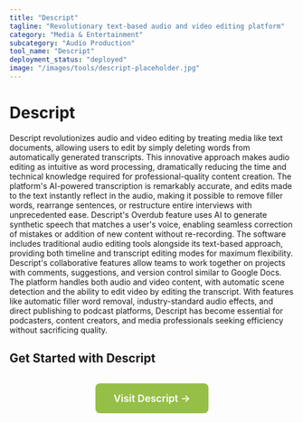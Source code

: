 ```yaml
---
title: "Descript"
tagline: "Revolutionary text-based audio and video editing platform"
category: "Media & Entertainment"
subcategory: "Audio Production"
tool_name: "Descript"
deployment_status: "deployed"
image: "/images/tools/descript-placeholder.jpg"
---
```


# Descript

Descript revolutionizes audio and video editing by treating media like text documents, allowing users to edit by simply deleting words from automatically generated transcripts. This innovative approach makes audio editing as intuitive as word processing, dramatically reducing the time and technical knowledge required for professional-quality content creation. The platform's AI-powered transcription is remarkably accurate, and edits made to the text instantly reflect in the audio, making it possible to remove filler words, rearrange sentences, or restructure entire interviews with unprecedented ease. Descript's Overdub feature uses AI to generate synthetic speech that matches a user's voice, enabling seamless correction of mistakes or addition of new content without re-recording. The software includes traditional audio editing tools alongside its text-based approach, providing both timeline and transcript editing modes for maximum flexibility. Descript's collaborative features allow teams to work together on projects with comments, suggestions, and version control similar to Google Docs. The platform handles both audio and video content, with automatic scene detection and the ability to edit video by editing the transcript. With features like automatic filler word removal, industry-standard audio effects, and direct publishing to podcast platforms, Descript has become essential for podcasters, content creators, and media professionals seeking efficiency without sacrificing quality.

## Get Started with Descript

<div style="text-align: center; margin: 2rem 0;">
  <a href="https://www.descript.com" target="_blank" rel="noopener noreferrer" style="display: inline-block; background: #96BF47; color: white; padding: 1rem 2rem; text-decoration: none; border-radius: 8px; font-weight: 600; font-size: 1.1rem;">Visit Descript →</a>
</div>
